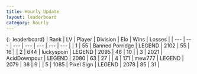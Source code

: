 ```yaml
---
title: Hourly Update
layout: leaderboard
category: hourly
---
```


{: .leaderboard}
| Rank | LV | Player | Division | Elo | Wins | Losses |
| --- | --- | --- | --- | --- | --- | --- |
| <span data-change="1">1</span> | 55 | <span title="ID: 659170">Banned Porridge</span> | LEGEND | <span data-change="8">2102</span> | <span data-change="1">55</span> | <span data-change="0">16</span> |
| <span data-change="-1">2</span> | 644 | <span title="ID: 512212">luckyspoin</span> | LEGEND | <span data-change="0">2095</span> | <span data-change="0">46</span> | <span data-change="0">10</span> |
| <span data-change="2">3</span> | 2021 | <span title="ID: 304661">AcidDownpour</span> | LEGEND | <span data-change="9">2080</span> | <span data-change="3">63</span> | <span data-change="1">27</span> |
| <span data-change="3">4</span> | 171 | <span title="ID: 5578">mew777</span> | LEGEND | <span data-change="10">2079</span> | <span data-change="1">38</span> | <span data-change="0">9</span> |
| <span data-change="-2">5</span> | 1085 | <span title="ID: 568882">Pixel Sign</span> | LEGEND | <span data-change="0">2078</span> | <span data-change="0">85</span> | <span data-change="0">31</span> |